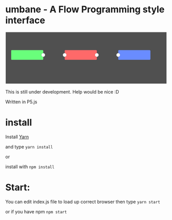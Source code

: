 # umbane - A Flow Programming style interface

![alt text](https://github.com/brent-shaw/umbane/blob/master/connected.gif "Logo Title Text 1")

This is still under development. Help would be nice :D

Written in P5.js

# install 

Install [Yarn](https://yarnpkg.com/en/)

and type `yarn install` 

or 

install with `npm install` 


# Start:

You can edit index.js file to load up correct browser then type `yarn start`

or if you have npm `npm start`